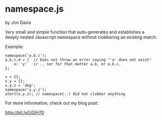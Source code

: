 namespace.js
============

by Jon Davis

*Very* small and simple function that auto-generates and establishes a deeply nested Javascript namespace without clobbering an existing match.

Example:

    namespace('a.b.c');
    a.b.c.d = {  // Does not throw an error saying "'a' does not exist"
        x: 'y'   // .. nor for that matter a.b, or a.b.c.
    };
    
    x = {};
    x.y = {};
    x.y.z = 'dog';
    namespace('x.y.z');
    alert(x.y.z); // namespace(..) did not clobber anything

For more information, check out my blog post:

http://bit.ly/UGlH70